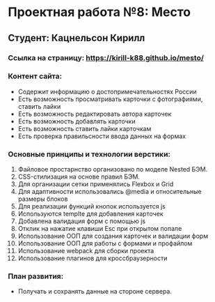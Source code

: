 # Проектная работа №8: Место

## Студент: Кацнельсон Кирилл

### Ссылка на страницу: https://kirill-k88.github.io/mesto/

### Контент сайта:

- Cодержит информацию о достопримечательностях России
- Есть возможность просматривать карточки с фотографиями, ставить лайки
- Есть возможность редактировать автора карточек
- Есть возможность добавлять карточки
- Есть возможность ставить лайки карточкам
- Есть проверка правильсности ввода данных на формах

### Основные принципы и технологии верстики:

1. Файловое простарнство организовано по моделе Nested БЭМ.
2. CSS-стилизация на основе правил БЭМ.
3. Для организации сетки применялись Flexbox и Grid
4. Для адаптивности использовались @media и относительные размеры блоков
5. Для реализации функций кнопок используется js
6. Используются templte для добавления карточек
7. Добавлена валидация форм с помощью js
8. Отклик на нажатие клавиши Esc при открытом попапе
9. Использование ООП для создания карточек и валидации форм
10. Использование ООП для работы с формами и профайлом
11. Использование webpack для сборки проекта
12. Использование плагинов для кроссбраузерности

### План развития:

- Получать и сохранять данные на стороне сервера.
